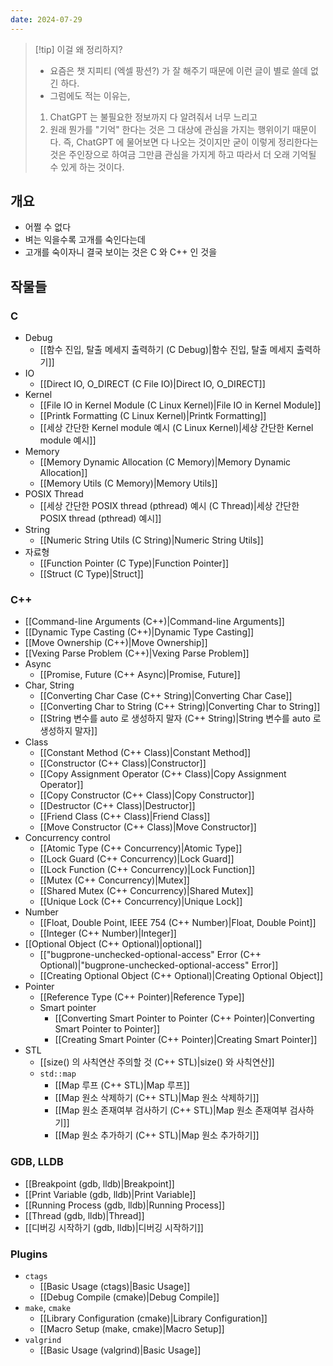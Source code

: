 ```yaml
---
date: 2024-07-29
---
```

> [!tip] 이걸 왜 정리하지?
> - 요즘은 챗 지피티 (엑셀 팡션?) 가 잘 해주기 때문에 이런 글이 별로 쓸데 없긴 하다.
> - 그럼에도 적는 이유는,
> 1. ChatGPT 는 불필요한 정보까지 다 알려줘서 너무 느리고
> 2. 원래 뭔가를 "기억" 한다는 것은 그 대상에 관심을 가지는 행위이기 때문이다. 즉, ChatGPT 에 물어보면 다 나오는 것이지만 굳이 이렇게 정리한다는 것은 주인장으로 하여금 그만큼 관심을 가지게 하고 따라서 더 오래 기억될 수 있게 하는 것이다.

## 개요

- 어쩔 수 없다
- 벼는 익을수록 고개를 숙인다는데
- 고개를 숙이자니 결국 보이는 것은 C 와 C++ 인 것을

## 작물들

### C

- Debug
	- [[함수 진입, 탈출 메세지 출력하기 (C Debug)|함수 진입, 탈출 메세지 출력하기]]
- IO
	- [[Direct IO, O_DIRECT (C File IO)|Direct IO, O_DIRECT]]
- Kernel
	- [[File IO in Kernel Module (C Linux Kernel)|File IO in Kernel Module]]
	- [[Printk Formatting (C Linux Kernel)|Printk Formatting]]
	- [[세상 간단한 Kernel module 예시 (C Linux Kernel)|세상 간단한 Kernel module 예시]]
- Memory
	- [[Memory Dynamic Allocation (C Memory)|Memory Dynamic Allocation]]
	- [[Memory Utils (C Memory)|Memory Utils]]
- POSIX Thread
	- [[세상 간단한 POSIX thread (pthread) 예시 (C Thread)|세상 간단한 POSIX thread (pthread) 예시]]
- String
	- [[Numeric String Utils (C String)|Numeric String Utils]]
- 자료형
	- [[Function Pointer (C Type)|Function Pointer]]
	- [[Struct (C Type)|Struct]]

### C++

- [[Command-line Arguments (C++)|Command-line Arguments]]
- [[Dynamic Type Casting (C++)|Dynamic Type Casting]]
- [[Move Ownership (C++)|Move Ownership]]
- [[Vexing Parse Problem (C++)|Vexing Parse Problem]]
- Async
	- [[Promise, Future (C++ Async)|Promise, Future]]
- Char, String
	- [[Converting Char Case (C++ String)|Converting Char Case]]
	- [[Converting Char to String (C++ String)|Converting Char to String]]
	- [[String 변수를 auto 로 생성하지 말자 (C++ String)|String 변수를 auto 로 생성하지 말자]]
- Class
	- [[Constant Method (C++ Class)|Constant Method]]
	- [[Constructor (C++ Class)|Constructor]]
	- [[Copy Assignment Operator (C++ Class)|Copy Assignment Operator]]
	- [[Copy Constructor (C++ Class)|Copy Constructor]]
	- [[Destructor (C++ Class)|Destructor]]
	- [[Friend Class (C++ Class)|Friend Class]]
	- [[Move Constructor (C++ Class)|Move Constructor]]
- Concurrency control
	- [[Atomic Type (C++ Concurrency)|Atomic Type]]
	- [[Lock Guard (C++ Concurrency)|Lock Guard]]
	- [[Lock Function (C++ Concurrency)|Lock Function]]
	- [[Mutex (C++ Concurrency)|Mutex]]
	- [[Shared Mutex (C++ Concurrency)|Shared Mutex]]
	- [[Unique Lock (C++ Concurrency)|Unique Lock]]
- Number
	- [[Float, Double Point, IEEE 754 (C++ Number)|Float, Double Point]]
	- [[Integer (C++ Number)|Integer]]
- [[Optional Object (C++ Optional)|optional]]
	- [["bugprone-unchecked-optional-access" Error (C++ Optional)|"bugprone-unchecked-optional-access" Error]]
	- [[Creating Optional Object (C++ Optional)|Creating Optional Object]]
- Pointer
	- [[Reference Type (C++ Pointer)|Reference Type]]
	- Smart pointer
		- [[Converting Smart Pointer to Pointer (C++ Pointer)|Converting Smart Pointer to Pointer]]
		- [[Creating Smart Pointer (C++ Pointer)|Creating Smart Pointer]]
- STL
	- [[size() 의 사칙연산 주의할 것 (C++ STL)|size() 와 사칙연산]]
	- `std::map`
		- [[Map 루프 (C++ STL)|Map 루프]]
		- [[Map 원소 삭제하기 (C++ STL)|Map 원소 삭제하기]]
		- [[Map 원소 존재여부 검사하기 (C++ STL)|Map 원소 존재여부 검사하기]]
		- [[Map 원소 추가하기 (C++ STL)|Map 원소 추가하기]]

### GDB, LLDB

- [[Breakpoint (gdb, lldb)|Breakpoint]]
- [[Print Variable (gdb, lldb)|Print Variable]]
- [[Running Process (gdb, lldb)|Running Process]]
- [[Thread (gdb, lldb)|Thread]]
- [[디버깅 시작하기 (gdb, lldb)|디버깅 시작하기]]

### Plugins

- `ctags`
	- [[Basic Usage (ctags)|Basic Usage]]
	- [[Debug Compile (cmake)|Debug Compile]]
- `make`, `cmake`
	- [[Library Configuration (cmake)|Library Configuration]]
	- [[Macro Setup (make, cmake)|Macro Setup]]
- `valgrind`
	- [[Basic Usage (valgrind)|Basic Usage]]